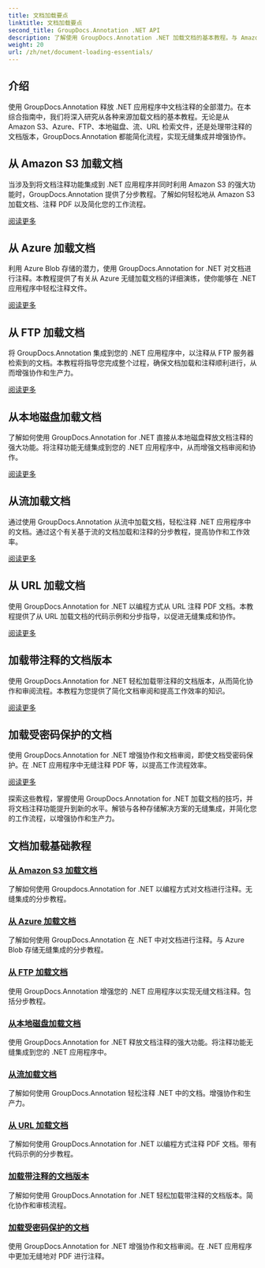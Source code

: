 ```yaml
---
title: 文档加载要点
linktitle: 文档加载要点
second_title: GroupDocs.Annotation .NET API
description: 了解使用 GroupDocs.Annotation .NET 加载文档的基本教程。与 Amazon S3、Azure、FTP、本地磁盘、流等无缝集成。
weight: 20
url: /zh/net/document-loading-essentials/
---
```

## 介绍

使用 GroupDocs.Annotation 释放 .NET 应用程序中文档注释的全部潜力。在本综合指南中，我们将深入研究从各种来源加载文档的基本教程。无论是从 Amazon S3、Azure、FTP、本地磁盘、流、URL 检索文件，还是处理带注释的文档版本，GroupDocs.Annotation 都能简化流程，实现无缝集成并增强协作。

## 从 Amazon S3 加载文档
当涉及到将文档注释功能集成到 .NET 应用程序并同时利用 Amazon S3 的强大功能时，GroupDocs.Annotation 提供了分步教程。了解如何轻松地从 Amazon S3 加载文档、注释 PDF 以及简化您的工作流程。

[阅读更多](./load-document-from-amazon-s3/)

## 从 Azure 加载文档
利用 Azure Blob 存储的潜力，使用 GroupDocs.Annotation for .NET 对文档进行注释。本教程提供了有关从 Azure 无缝加载文档的详细演练，使你能够在 .NET 应用程序中轻松注释文件。

[阅读更多](./load-document-from-azure/)

## 从 FTP 加载文档
将 GroupDocs.Annotation 集成到您的 .NET 应用程序中，以注释从 FTP 服务器检索到的文档。本教程将指导您完成整个过程，确保文档加载和注释顺利进行，从而增强协作和生产力。

[阅读更多](./load-document-from-ftp/)

## 从本地磁盘加载文档
了解如何使用 GroupDocs.Annotation for .NET 直接从本地磁盘释放文档注释的强大功能。将注释功能无缝集成到您的 .NET 应用程序中，从而增强文档审阅和协作。

[阅读更多](./load-document-from-local-disk/)

## 从流加载文档
通过使用 GroupDocs.Annotation 从流中加载文档，轻松注释 .NET 应用程序中的文档。通过这个有关基于流的文档加载和注释的分步教程，提高协作和工作效率。

[阅读更多](./load-document-from-stream/)

## 从 URL 加载文档
使用 GroupDocs.Annotation for .NET 以编程方式从 URL 注释 PDF 文档。本教程提供了从 URL 加载文档的代码示例和分步指导，以促进无缝集成和协作。

[阅读更多](./load-document-from-url/)

## 加载带注释的文档版本
使用 GroupDocs.Annotation for .NET 轻松加载带注释的文档版本，从而简化协作和审阅流程。本教程为您提供了简化文档审阅和提高工作效率的知识。

[阅读更多](./loading-annotated-document-version/)

## 加载受密码保护的文档
使用 GroupDocs.Annotation for .NET 增强协作和文档审阅，即使文档受密码保护。在 .NET 应用程序中无缝注释 PDF 等，以提高工作流程效率。

[阅读更多](./load-password-protected-documents/)

探索这些教程，掌握使用 GroupDocs.Annotation for .NET 加载文档的技巧，并将文档注释功能提升到新的水平。解锁与各种存储解决方案的无缝集成，并简化您的工作流程，以增强协作和生产力。
## 文档加载基础教程
### [从 Amazon S3 加载文档](./load-document-from-amazon-s3/)
了解如何使用 Groupdocs.Annotation for .NET 以编程方式对文档进行注释。无缝集成的分步教程。
### [从 Azure 加载文档](./load-document-from-azure/)
了解如何使用 GroupDocs.Annotation 在 .NET 中对文档进行注释。与 Azure Blob 存储无缝集成的分步教程。
### [从 FTP 加载文档](./load-document-from-ftp/)
使用 GroupDocs.Annotation 增强您的 .NET 应用程序以实现无缝文档注释。包括分步教程。
### [从本地磁盘加载文档](./load-document-from-local-disk/)
使用 GroupDocs.Annotation for .NET 释放文档注释的强大功能。将注释功能无缝集成到您的 .NET 应用程序中。
### [从流加载文档](./load-document-from-stream/)
了解如何使用 GroupDocs.Annotation 轻松注释 .NET 中的文档。增强协作和生产力。
### [从 URL 加载文档](./load-document-from-url/)
了解如何使用 GroupDocs.Annotation for .NET 以编程方式注释 PDF 文档。带有代码示例的分步教程。
### [加载带注释的文档版本](./loading-annotated-document-version/)
了解如何使用 GroupDocs.Annotation for .NET 轻松加载带注释的文档版本。简化协作和审核流程。
### [加载受密码保护的文档](./load-password-protected-documents/)
使用 GroupDocs.Annotation for .NET 增强协作和文档审阅。在 .NET 应用程序中更加无缝地对 PDF 进行注释。